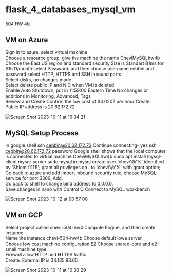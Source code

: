 # flask_4_databases_mysql_vm
504 HW 4b

## VM on Azure
Sign in to azure, select virtual machine  
Choose a resource group, give the machine the name CheviMySQLhw4b
Choose the East US region and standard security
Size is Standart B1ms for $15.11/month
select Password, and then choose username cebbin and password
select HTTP, HTTPS and SSH inbound ports  
Select disks, no changes made  
Select delete public IP and NIC when VM is deleted  
Enable Auto Shutdown, put in 11:59:00 Eastern Time
No changes or additions in Monitoring, Advanced, Tags  
Review and Create
Confirm the low cost of $0.0207 per hour
Create.  
Public IP address is 20.62.172.72

![Screen Shot 2023-10-11 at 16 34 21](https://github.com/chebbin/flask_4_databases_mysql_vm/assets/141374142/ce930913-43cd-4637-b94a-1ec24ad7491a)


## MySQL Setup Process
In google shell ssh cebbin@20.62.172.72
Continue connecting- yes
ssh cebbin@20.62.172.72
password
Google shell shows that the local computer is connected to virtual machine CheviMySQLhw4b
sudo apt install mysql-client mysql-server
sudo mysql
in mysql create user 'chevi'@'%' identified by 'Shlomit1111!';
grant all privileges on *.* to 'chevi'@'%' with grant option;  
Go back to azure and add import inbound security rule, choose MySQL service for port 3306, Add.  
Go back to shell to change bind address to 0.0.0.0.  
Save changes in nano with Control O
Connect to MySQL workbench

![Screen Shot 2023-10-12 at 00 57 00](https://github.com/chebbin/flask_4_databases_mysql_vm/assets/141374142/1ab93480-f3ed-4cc1-be52-928ee8a7f416)


## VM on GCP
Select project called chevi-504-hw4
Compute Engine, and then create instance  
Name the instance chevi-504-hw4b
Choose default iowa server  
Choose low cost machine configuration E2
Choose shared-core and e2-small machine type  
Firewall allow HTTP and HTTPS traffic  
Create. 
External IP is 34.135.93.65

![Screen Shot 2023-10-11 at 16 33 29](https://github.com/chebbin/flask_4_databases_mysql_vm/assets/141374142/db0b6188-3f9b-49b5-bae6-4cf324f31802)
